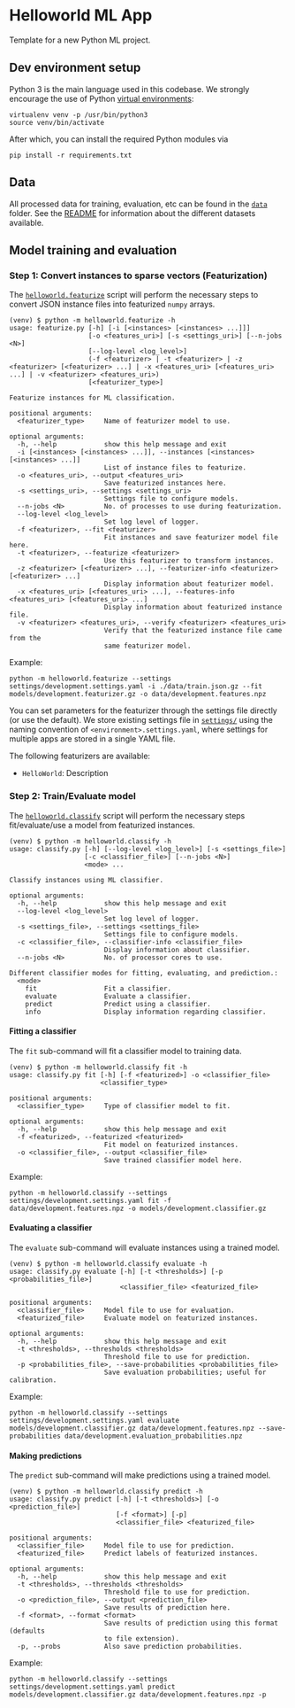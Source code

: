 # Helloworld ML App

Template for a new Python ML project.

## Dev environment setup

Python 3 is the main language used in this codebase.
We strongly encourage the use of Python [virtual environments](http://docs.python-guide.org/en/latest/dev/virtualenvs/):

    virtualenv venv -p /usr/bin/python3
    source venv/bin/activate

After which, you can install the required Python modules via

    pip install -r requirements.txt

## Data

All processed data for training, evaluation, etc can be found in the [`data`](data/) folder.
See the [README](data/README.md) for information about the different datasets available.

## Model training and evaluation

### Step 1: Convert instances to sparse vectors (Featurization)

The [`helloworld.featurize`](featurize.py) script will perform the necessary steps to convert JSON instance files into featurized `numpy` arrays.

```
(venv) $ python -m helloworld.featurize -h
usage: featurize.py [-h] [-i [<instances> [<instances> ...]]]
                    [-o <features_uri>] [-s <settings_uri>] [--n-jobs <N>]
                    [--log-level <log_level>]
                    (-f <featurizer> | -t <featurizer> | -z <featurizer> [<featurizer> ...] | -x <features_uri> [<features_uri> ...] | -v <featurizer> <features_uri>)
                    [<featurizer_type>]

Featurize instances for ML classification.

positional arguments:
  <featurizer_type>     Name of featurizer model to use.

optional arguments:
  -h, --help            show this help message and exit
  -i [<instances> [<instances> ...]], --instances [<instances> [<instances> ...]]
                        List of instance files to featurize.
  -o <features_uri>, --output <features_uri>
                        Save featurized instances here.
  -s <settings_uri>, --settings <settings_uri>
                        Settings file to configure models.
  --n-jobs <N>          No. of processes to use during featurization.
  --log-level <log_level>
                        Set log level of logger.
  -f <featurizer>, --fit <featurizer>
                        Fit instances and save featurizer model file here.
  -t <featurizer>, --featurize <featurizer>
                        Use this featurizer to transform instances.
  -z <featurizer> [<featurizer> ...], --featurizer-info <featurizer> [<featurizer> ...]
                        Display information about featurizer model.
  -x <features_uri> [<features_uri> ...], --features-info <features_uri> [<features_uri> ...]
                        Display information about featurized instance file.
  -v <featurizer> <features_uri>, --verify <featurizer> <features_uri>
                        Verify that the featurized instance file came from the
                        same featurizer model.
```

Example:

    python -m helloworld.featurize --settings settings/development.settings.yaml -i ./data/train.json.gz --fit models/development.featurizer.gz -o data/development.features.npz

You can set parameters for the featurizer through the settings file directly (or use the default).
We store existing settings file in [`settings/`](settings/) using the naming convention of `<environment>.settings.yaml`, where settings for multiple apps are stored in a single YAML file.

The following featurizers are available:

- `HelloWorld`: Description

### Step 2: Train/Evaluate model

The [`helloworld.classify`](classify.py) script will perform the necessary steps fit/evaluate/use a model from featurized instances.

```
(venv) $ python -m helloworld.classify -h
usage: classify.py [-h] [--log-level <log_level>] [-s <settings_file>]
                   [-c <classifier_file>] [--n-jobs <N>]
                   <mode> ...

Classify instances using ML classifier.

optional arguments:
  -h, --help            show this help message and exit
  --log-level <log_level>
                        Set log level of logger.
  -s <settings_file>, --settings <settings_file>
                        Settings file to configure models.
  -c <classifier_file>, --classifier-info <classifier_file>
                        Display information about classifier.
  --n-jobs <N>          No. of processor cores to use.

Different classifier modes for fitting, evaluating, and prediction.:
  <mode>
    fit                 Fit a classifier.
    evaluate            Evaluate a classifier.
    predict             Predict using a classifier.
    info                Display information regarding classifier.
```

#### Fitting a classifier

The `fit` sub-command will fit a classifier model to training data.

```
(venv) $ python -m helloworld.classify fit -h
usage: classify.py fit [-h] [-f <featurized>] -o <classifier_file>
                       <classifier_type>

positional arguments:
  <classifier_type>     Type of classifier model to fit.

optional arguments:
  -h, --help            show this help message and exit
  -f <featurized>, --featurized <featurized>
                        Fit model on featurized instances.
  -o <classifier_file>, --output <classifier_file>
                        Save trained classifier model here.
```

Example:

    python -m helloworld.classify --settings settings/development.settings.yaml fit -f data/development.features.npz -o models/development.classifier.gz

#### Evaluating a classifier

The `evaluate` sub-command will evaluate instances using a trained model.

```
(venv) $ python -m helloworld.classify evaluate -h
usage: classify.py evaluate [-h] [-t <thresholds>] [-p <probabilities_file>]
                            <classifier_file> <featurized_file>

positional arguments:
  <classifier_file>     Model file to use for evaluation.
  <featurized_file>     Evaluate model on featurized instances.

optional arguments:
  -h, --help            show this help message and exit
  -t <thresholds>, --thresholds <thresholds>
                        Threshold file to use for prediction.
  -p <probabilities_file>, --save-probabilities <probabilities_file>
                        Save evaluation probabilities; useful for calibration.
```

Example:

    python -m helloworld.classify --settings settings/development.settings.yaml evaluate models/development.classifier.gz data/development.features.npz --save-probabilities data/development.evaluation_probabilities.npz

#### Making predictions

The `predict` sub-command will make predictions using a trained model.

```
(venv) $ python -m helloworld.classify predict -h
usage: classify.py predict [-h] [-t <thresholds>] [-o <prediction_file>]
                           [-f <format>] [-p]
                           <classifier_file> <featurized_file>

positional arguments:
  <classifier_file>     Model file to use for prediction.
  <featurized_file>     Predict labels of featurized instances.

optional arguments:
  -h, --help            show this help message and exit
  -t <thresholds>, --thresholds <thresholds>
                        Threshold file to use for prediction.
  -o <prediction_file>, --output <prediction_file>
                        Save results of prediction here.
  -f <format>, --format <format>
                        Save results of prediction using this format (defaults
                        to file extension).
  -p, --probs           Also save prediction probabilities.
```

Example:

    python -m helloworld.classify --settings settings/development.settings.yaml predict models/development.classifier.gz data/development.features.npz -p
